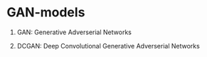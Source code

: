 # GAN-models

1) GAN: Generative Adverserial Networks

2) DCGAN: Deep Convolutional Generative Adverserial Networks
